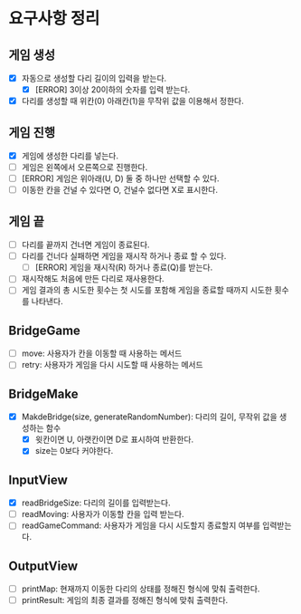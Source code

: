 # 요구사항 정리

## 게임 생성
- [x] 자동으로 생성할 다리 길이의 입력을 받는다.
  - [x] [ERROR] 3이상 20이하의 숫자를 입력 받는다.
- [x] 다리를 생성할 때 위칸(0) 아래칸(1)을 무작위 값을 이용해서 정한다.

## 게임 진행
- [x] 게임에 생성한 다리를 넣는다.
- [ ] 게임은 왼쪽에서 오른쪽으로 진행한다.
- [ ] [ERROR] 게임은 위아래(U, D) 둘 중 하나만 선택할 수 있다.
- [ ] 이동한 칸을 건널 수 있다면 O, 건널수 없다면 X로 표시한다.

## 게임 끝
- [ ] 다리를 끝까지 건너면 게임이 종료된다.
- [ ] 다리를 건너다 실패하면 게임을 재시작 하거나 종료 할 수 있다.
  - [ ] [ERROR] 게임을 재시작(R) 하거나 종료(Q)를 받는다.
- [ ] 재시작해도 처음에 만든 다리로 재사용한다.
- [ ] 게임 결과의 총 시도한 횟수는 첫 시도를 포함해 게임을 종료할 때까지 시도한 횟수를 나타낸다.

## BridgeGame
- [ ] move: 사용자가 칸을 이동할 때 사용하는 메서드
- [ ] retry: 사용자가 게임을 다시 시도할 때 사용하는 메서드

## BridgeMake
- [x] MakdeBridge(size, generateRandomNumber): 다리의 길이, 무작위 값을 생성하는 함수
  - [x] 윗칸이면 U, 아랫칸이면 D로 표시하여 반환한다.
  - [x] size는 0보다 커야한다.

## InputView
- [x] readBridgeSize: 다리의 길이를 입력받는다.
- [ ] readMoving: 사용자가 이동할 칸을 입력 받는다.
- [ ] readGameCommand: 사용자가 게임을 다시 시도할지 종료할지 여부를 입력받는다. 

## OutputView
- [ ] printMap: 현재까지 이동한 다리의 상태를 정해진 형식에 맞춰 출력한다.
- [ ] printResult: 게임의 최종 결과를 정해진 형식에 맞춰 출력한다.
